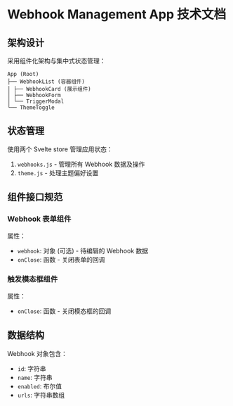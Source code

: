 # Webhook Management App 技术文档

## 架构设计

采用组件化架构与集中式状态管理：

```
App (Root)
├── WebhookList (容器组件)
│ ├── WebhookCard (展示组件)
│ ├── WebhookForm
│ └── TriggerModal
└── ThemeToggle
```

## 状态管理

使用两个 Svelte store 管理应用状态：

1. `webhooks.js` - 管理所有 Webhook 数据及操作
2. `theme.js` - 处理主题偏好设置

## 组件接口规范

### Webhook 表单组件

属性：

- `webhook`: 对象 (可选) - 待编辑的 Webhook 数据
- `onClose`: 函数 - 关闭表单的回调

### 触发模态框组件

属性：

- `onClose`: 函数 - 关闭模态框的回调

## 数据结构

Webhook 对象包含：

- `id`: 字符串
- `name`: 字符串
- `enabled`: 布尔值
- `urls`: 字符串数组
